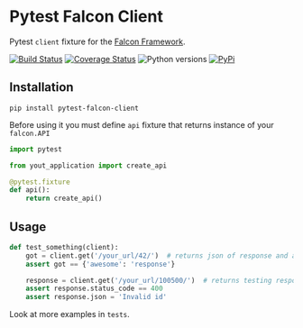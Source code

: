 Pytest Falcon Client
===
Pytest `client` fixture for the [Falcon Framework](https://github.com/falconry/falcon).

[![Build Status](https://travis-ci.org/cryptomaniac512/pytest-falcon-client.svg?branch=master)](https://travis-ci.org/cryptomaniac512/pytest-falcon-client)
[![Coverage Status](https://coveralls.io/repos/github/cryptomaniac512/pytest-falcon-client/badge.svg?branch=master)](https://coveralls.io/github/cryptomaniac512/pytest-falcon-client?branch=master)
![Python versions](https://img.shields.io/badge/python-3.4,%203.5,%203.6-blue.svg)
[![PyPi](https://img.shields.io/badge/PyPi-0.0.1-yellow.svg)](https://pypi.python.org/pypi/pytest-falcon-client)

## Installation

``` shell
pip install pytest-falcon-client
```

Before using it you must define `api` fixture that returns instance of your `falcon.API`

``` python
import pytest

from yout_application import create_api

@pytest.fixture
def api():
    return create_api()
```

## Usage

``` python
def test_something(client):
    got = client.get('/your_url/42/')  # returns json of response and automatically check response status code
	assert got == {'awesome': 'response'}

	response = client.get('/your_url/100500/')  # returns testing response object and skip status code check
	assert response.status_code == 400
	assert response.json = 'Invalid id'
```

Look at more examples in `tests`.

